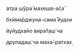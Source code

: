 атра ш́ӯра̄ махешв-а̄са̄

бхӣма̄рджуна-сама̄ йудхи

йуйудха̄но вира̄т̣аш́ ча

друпадаш́ ча маха̄-ратхах̣